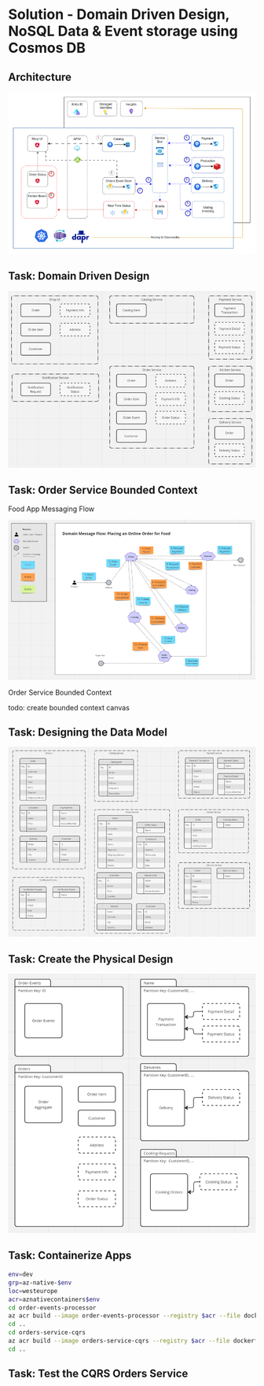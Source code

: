 # Solution - Domain Driven Design, NoSQL Data & Event storage using Cosmos DB

## Architecture

![architecture](_images/app.png)

## Task: Domain Driven Design

![domain-model](_images/domain-model.png)

## Task: Order Service Bounded Context

Food App Messaging Flow

![message-flow](_images/message-flow.png)

Order Service Bounded Context

todo: create bounded context canvas

## Task: Designing the Data Model

![data-model](_images/data-model.png)

## Task: Create the Physical Design

![physical-design](_images/physical-design.png)

## Task: Containerize Apps

```bash
env=dev
grp=az-native-$env
loc=westeurope
acr=aznativecontainers$env
cd order-events-processor
az acr build --image order-events-processor --registry $acr --file dockerfile .
cd ..
cd orders-service-cqrs
az acr build --image orders-service-cqrs --registry $acr --file dockerfile .
cd ..
```

## Task: Test the CQRS Orders Service